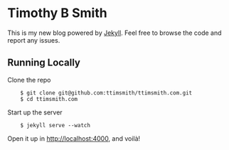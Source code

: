 # Timothy B Smith

This is my new blog powered by [Jekyll](http://jekyllrb.com/). Feel free to browse the code and report any issues.

## Running Locally

Clone the repo

		$ git clone git@github.com:ttimsmith/ttimsmith.com.git
		$ cd ttimsmith.com

Start up the server

		$ jekyll serve --watch

Open it up in <http://localhost:4000>, and voilà!